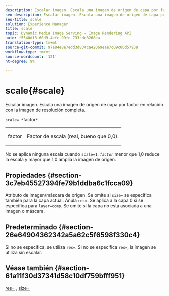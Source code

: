```yaml
---
description: Escalar imagen. Escala una imagen de origen de capa por factor en relación con la imagen de resolución completa.
seo-description: Escalar imagen. Escala una imagen de origen de capa por factor en relación con la imagen de resolución completa.
seo-title: scale
solution: Experience Manager
title: scale
topic: Dynamic Media Image Serving - Image Rendering API
uuid: f5540df8-60d9-4efc-99fe-733cdc8268ea
translation-type: tm+mt
source-git-commit: 97a84e8e7edd3d834ca42069eae7c09c00d57938
workflow-type: tm+mt
source-wordcount: '121'
ht-degree: 9%

---
```



# scale{#scale}

Escalar imagen. Escala una imagen de origen de capa por factor en relación con la imagen de resolución completa.

`scale= *`factor`*`

<table id="simpletable_AC596A87494A4213A7D1C76612E8F2FD"> 
 <tr class="strow"> 
  <td class="stentry"> <p><span class="varname"> factor</span> </p> </td> 
  <td class="stentry"> <p>Factor de escala (real, bueno que 0,0). </p></td> 
 </tr> 
</table>

No se aplica ninguna escala cuando `scale=1`. *`factor`* menor que 1,0 reduce la escala y mayor que 1,0 amplía la imagen de origen.

## Propiedades {#section-3c7eb45527394fe79b1ddba6c1fcca09}

Atributo de imagen/máscara de origen. Se omite si `size=` se especifica también para la capa actual. Anula `res=`. Se aplica a la capa 0 si se especifica para `layer=comp`. Se omite si la capa no está asociada a una imagen o máscara.

## Predeterminado {#section-26e64904362342a5a62c5f6598f330c4}

Si no se especifica, se utiliza `res=`. Si no se especifica `res=`, la imagen se utiliza sin escalar.

## Véase también {#section-61a11f30d37341d58c10df759bfff951}

[res=](../../../../../is-api/http-ref/image-serving-api-ref/c-http-protocol-reference/c-command-reference/r-res.md#reference-3d6fe416801148dea0f786f2b5169e55) ,  [size=](../../../../../is-api/http-ref/image-serving-api-ref/c-http-protocol-reference/c-data-types/r-size.md#reference-04d383f32c7b4003bed9978cb854747b)
